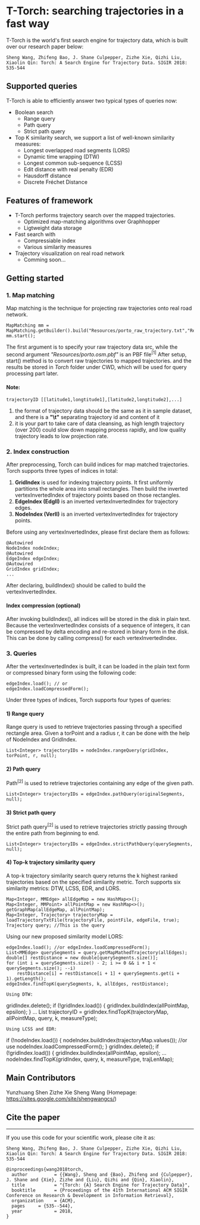 # T-Torch: searching trajectories in a fast way
T-Torch is the world's first search engine for trajectory data, which is built over our research paper below:
```
Sheng Wang, Zhifeng Bao, J. Shane Culpepper, Zizhe Xie, Qizhi Liu, Xiaolin Qin: Torch: A Search Engine for Trajectory Data. SIGIR 2018: 535-544
```

## Supported queries 
T-Torch is able to efficiently answer two typical types of queries now:
* Boolean search
  * Range query
  * Path query
  * Strict path query
* Top K similarity search, we support a list of well-known similarity measures:
  * Longest overlapped road segments (LORS)
  * Dynamic time wrapping (DTW)
  * Longest common sub-sequence (LCSS)
  * Edit distance with real penalty (EDR)
  * Hausdorff distance
  * Discrete Fréchet Distance

## Features of framework
* T-Torch performs trajectory search over the mapped trajectories.
  * Optimized map-matching algorithms over Graphhopper
  * Ligtweight data storage
* Fast search with
  * Compressiable index
  * Various similarity measures
* Trajectory visualization on real road network
  * Comming soon...


## Getting started
### 1. Map matching

Map matching is the technique for projecting raw trajectories onto real road network.

```
MapMatching mm = MapMatching.getBuilder().build("Resources/porto_raw_trajectory.txt","Resources/porto.osm.pbf");
mm.start();
```

The first argument is to specify your raw trajectory data src, while the second argument *"Resources/porto.osm.pbf"* is an PBF file<sup>[1]</sup>
After setup, start() method is to convert raw trajectories to mapped trajectories. and the results 
be stored in *Torch* folder under CWD, which will be used for query processing part later.

#### Note:
```
trajectoryID [[latitude1,longtitude1],[latitude2,longtitude2],...]
```
 1. the format of trajectory data should be the same as it in sample dataset, and there is a **"\t"** separating trajectory id and content of it
 2. it is your part to take care of data cleansing, as high length trajectory (over 200) could slow down mapping process rapidly, and low quality trajectory leads to low projection rate. 


### 2. Index construction
After preprocessing, Torch can build indices for map matched trajectories.
Torch supports three types of indices in total:  
1. **GridIndex** is used for indexing trajectory points. It first uniformly partitions the whole area into small rectangles. Then build the inverted vertexInvertedIndex of trajectory points based on those rectangles.  
2. **EdgeIndex (EdgII)** is an inverted vertexInvertedIndex for trajectory edges.  
3. **NodeIndex (VerII)** is an inverted vertexInvertedIndex for trajectory points.  

Before using any vertexInvertedIndex, please first declare them as follows:
```
@Autowired
NodeIndex nodeIndex;
@Autowired
EdgeIndex edgeIndex;
@Autowired
GridIndex gridIndex;
...
```
After declaring, buildIndex() should be called to build the vertexInvertedIndex.
#### Index compression (optional)
After invoking buildIndex(), all indices will be stored in the disk in plain text. Because the vertexInvertedIndex consists of a sequence of integers, it can be compressed by delta encoding and re-stored in binary form in the disk.
This can be done by calling compress() for each vertexInvertedIndex.

### 3. Queries
After the vertexInvertedIndex is built, it can be loaded in the plain text form or compressed binary form using the following code:
```
edgeIndex.load(); // or
edgeIndex.loadCompressedForm();
```
Under three types of indices, Torch supports four types of queries:
#### 1) Range query
Range query is used to retrieve trajectories passing through a specified rectangle area.
Given a torPoint and a radius r, it can be done with the help of NodeIndex and GridIndex.
```
List<Integer> trajectoryIDs = nodeIndex.rangeQuery(gridIndex, torPoint, r, null);
```
#### 2) Path query
Path<sup>[2]</sup> is used to retrieve trajectories containing any edge of the given path.
```
List<Integer> trajectoryIDs = edgeIndex.pathQuery(originalSegments, null);
```
#### 3) Strict path query
Strict path query<sup>[2]</sup> is used to retrieve trajectories strictly passing through the entire path from beginning to end.
```
List<Integer> trajectoryIDs = edgeIndex.strictPathQuery(querySegments, null);
```
#### 4) Top-k trajectory similarity query
A top-k trajectory similarity search query returns
the k highest ranked trajectories based on the specified similarity metric.
Torch supports six similarity metrics: DTW, LCSS, EDR, and LORS.  
```
Map<Integer, MMEdge> allEdgeMap = new HashMap<>();
Map<Integer, MMPoint> allPointMap = new HashMap<>();
getGraphMap(allEdgeMap, allPointMap);
Map<Integer, Trajectory> trajectoryMap = loadTrajectoryTxtFile(trajectoryFile, pointFile, edgeFile, true);
Trajectory query; //This is the query

```
Using our new proposed similarity model LORS:
```
edgeIndex.load(); //or edgeIndex.loadCompressedForm();
List<MMEdge> querySegments = query.getMapMathedTrajectory(allEdges);
double[] restDistance = new double[querySegments.size()];
for (int i = querySegments.size() - 2; i >= 0 && i + 1 < querySegments.size(); --i)
    restDistance[i] = restDistance[i + 1] + querySegments.get(i + 1).getLength();
edgeIndex.findTopK(querySegments, k, allEdges, restDistance);

```

```
Using DTW:  
```
gridIndex.delete();
if (!gridIndex.load()) {
    gridIndex.buildIndex(allPointMap, epsilon);
}
...
List<Integer> trajectoryID = gridIndex.findTopK(trajectoryMap, allPointMap, query, k, measureType);
```
Using LCSS and EDR:
```
if (!nodeIndex.load()) {
    nodeIndex.buildIndex(trajectoryMap.values()); //or use nodeIndex.loadCompressedForm();
}
gridIndex.delete();
if (!gridIndex.load()) {
    gridIndex.buildIndex(allPointMap, epsilon);
...
nodeIndex.findTopK(gridIndex, query, k, measureType, trajLenMap);


## Main Contributors
Yunzhuang Shen
Zizhe Xie
Sheng Wang (Homepage: https://sites.google.com/site/shengwangcs/)


## Cite the paper
---
If you use this code for your scientific work, please cite it as:

```
Sheng Wang, Zhifeng Bao, J. Shane Culpepper, Zizhe Xie, Qizhi Liu, Xiaolin Qin: Torch: A Search Engine for Trajectory Data. SIGIR 2018: 535-544
```

```
@inproceedings{wang2018torch,
  author          = {{Wang}, Sheng and {Bao}, Zhifeng and {Culpepper}, J. Shane and {Xie}, Zizhe and {Liu}, Qizhi and {Qin}, Xiaolin},
  title           = "{Torch: {A} Search Engine for Trajectory Data}",
  booktitle       = {Proceedings of the 41th International ACM SIGIR Conference on Research & Development in Information Retrieval},
  organization    = {ACM},
  pages     = {535--544},
  year            = 2018,
}

```

